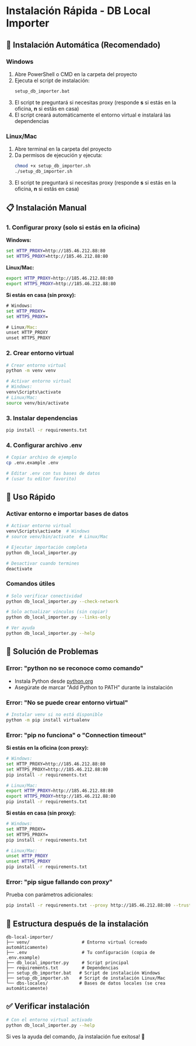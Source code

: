 # Instalación Rápida - DB Local Importer

## 🚀 Instalación Automática (Recomendado)

### Windows
1. Abre PowerShell o CMD en la carpeta del proyecto
2. Ejecuta el script de instalación:
   ```cmd
   setup_db_importer.bat
   ```
3. El script te preguntará si necesitas proxy (responde **s** si estás en la oficina, **n** si estás en casa)
4. El script creará automáticamente el entorno virtual e instalará las dependencias

### Linux/Mac
1. Abre terminal en la carpeta del proyecto
2. Da permisos de ejecución y ejecuta:
   ```bash
   chmod +x setup_db_importer.sh
   ./setup_db_importer.sh
   ```
3. El script te preguntará si necesitas proxy (responde **s** si estás en la oficina, **n** si estás en casa)

## 📋 Instalación Manual

### 1. Configurar proxy (solo si estás en la oficina)
**Windows:**
```cmd
set HTTP_PROXY=http://185.46.212.88:80
set HTTPS_PROXY=http://185.46.212.88:80
```

**Linux/Mac:**
```bash
export HTTP_PROXY=http://185.46.212.88:80
export HTTPS_PROXY=http://185.46.212.88:80
```

**Si estás en casa (sin proxy):**
```cmd
# Windows:
set HTTP_PROXY=
set HTTPS_PROXY=

# Linux/Mac:
unset HTTP_PROXY
unset HTTPS_PROXY
```

### 2. Crear entorno virtual
```bash
# Crear entorno virtual
python -m venv venv

# Activar entorno virtual
# Windows:
venv\Scripts\activate
# Linux/Mac:
source venv/bin/activate
```

### 3. Instalar dependencias
```bash
pip install -r requirements.txt
```

### 4. Configurar archivo .env
```bash
# Copiar archivo de ejemplo
cp .env.example .env

# Editar .env con tus bases de datos
# (usar tu editor favorito)
```

## 🎯 Uso Rápido

### Activar entorno e importar bases de datos
```bash
# Activar entorno virtual
venv\Scripts\activate  # Windows
# source venv/bin/activate  # Linux/Mac

# Ejecutar importación completa
python db_local_importer.py

# Desactivar cuando termines
deactivate
```

### Comandos útiles
```bash
# Solo verificar conectividad
python db_local_importer.py --check-network

# Solo actualizar vínculos (sin copiar)
python db_local_importer.py --links-only

# Ver ayuda
python db_local_importer.py --help
```

## 🔧 Solución de Problemas

### Error: "python no se reconoce como comando"
- Instala Python desde [python.org](https://python.org)
- Asegúrate de marcar "Add Python to PATH" durante la instalación

### Error: "No se puede crear entorno virtual"
```bash
# Instalar venv si no está disponible
python -m pip install virtualenv
```

### Error: "pip no funciona" o "Connection timeout"
**Si estás en la oficina (con proxy):**
```bash
# Windows:
set HTTP_PROXY=http://185.46.212.88:80
set HTTPS_PROXY=http://185.46.212.88:80
pip install -r requirements.txt

# Linux/Mac:
export HTTP_PROXY=http://185.46.212.88:80
export HTTPS_PROXY=http://185.46.212.88:80
pip install -r requirements.txt
```

**Si estás en casa (sin proxy):**
```bash
# Windows:
set HTTP_PROXY=
set HTTPS_PROXY=
pip install -r requirements.txt

# Linux/Mac:
unset HTTP_PROXY
unset HTTPS_PROXY
pip install -r requirements.txt
```

### Error: "pip sigue fallando con proxy"
Prueba con parámetros adicionales:
```bash
pip install -r requirements.txt --proxy http://185.46.212.88:80 --trusted-host pypi.org --trusted-host pypi.python.org --trusted-host files.pythonhosted.org
```

## 📁 Estructura después de la instalación
```
db-local-importer/
├── venv/                    # Entorno virtual (creado automáticamente)
├── .env                     # Tu configuración (copia de .env.example)
├── db_local_importer.py     # Script principal
├── requirements.txt         # Dependencias
├── setup_db_importer.bat   # Script de instalación Windows
├── setup_db_importer.sh    # Script de instalación Linux/Mac
└── dbs-locales/            # Bases de datos locales (se crea automáticamente)
```

## ✅ Verificar instalación
```bash
# Con el entorno virtual activado
python db_local_importer.py --help
```

Si ves la ayuda del comando, ¡la instalación fue exitosa! 🎉
